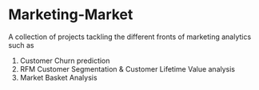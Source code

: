 # Marketing-Market

A collection of projects tackling the different fronts of marketing analytics such as 

1. Customer Churn prediction
2. RFM Customer Segmentation & Customer Lifetime Value analysis
3. Market Basket Analysis
